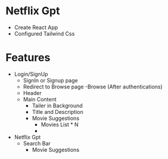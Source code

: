 # Netflix Gpt

- Create React App
- Configured Tailwind Css

# Features

- Login/SignUp
  - SignIn or Signup page
  - Redirect to Browse page
    -Browse (After authentications)
  - Header
  - Main Content
    - Tailer in Background
    - Title and Description
    - Movie Suggestions
      - Movies List \* N
      -
- Netflix Gpt
  - Search Bar
    - Movie Suggestions
